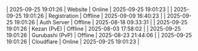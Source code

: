 | 2025-09-25 19:01:26 | Website | Online | 2025-09-25 19:01:23 |
| 2025-09-25 19:01:26 | Registration | Offline | 2025-09-09 16:40:23 |
| 2025-09-25 19:01:26 | Auth Server | Offline | 2025-08-18 09:33:31 |
| 2025-09-25 19:01:26 | Kezan (PvE) | Offline | 2025-08-03 17:58:02 |
| 2025-09-25 19:01:26 | Gurubashi (PvP) | Offline | 2025-08-23 21:44:06 |
| 2025-09-25 19:01:26 | Cloudflare | Online | 2025-09-25 19:01:23 |
